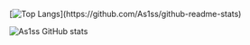 [![Top Langs](https://github-readme-stats-beryl-nu-33.vercel.app/api/top-langs?username=As1ss&layout=compact&theme=synthwave&card_width="900")](https://github.com/As1ss/github-readme-stats) 

![As1ss GitHub stats](https://github-readme-stats.vercel.app/api?username=As1ss&count_private=true&theme=synthwave)



